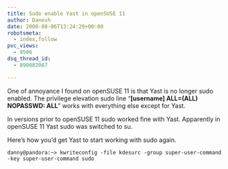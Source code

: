 ```yaml
---
title: Sudo enable Yast in openSUSE 11
author: Danesh
date: 2008-08-06T13:24:29+00:00
robotsmeta:
  - index,follow
pvc_views:
  - 9506
dsq_thread_id:
  - 890082087

---
```

One of annoyance I found on openSUSE 11 is that Yast is no longer sudo enabled. The privilege elevation sudo line &#8220;**[username] ALL=(ALL) NOPASSWD: ALL**&#8221; works with everything else except for Yast.

In versions prior to openSUSE 11 sudo worked fine with Yast. Apparently in openSUSE 11 Yast sudo was switched to su.

Here&#8217;s how you&#8217;d get Yast to start working with sudo again.

`danny@pandora:~> kwriteconfig -file kdesurc -group super-user-command -key super-user-command sudo`